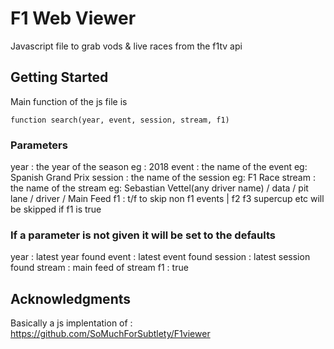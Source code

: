 # F1 Web Viewer
Javascript file to grab vods & live races from the f1tv api

## Getting Started
Main function of the js file is 
```
function search(year, event, session, stream, f1) 

```
### Parameters
year    : the year of the season eg : 2018
event   : the name of the event eg: Spanish Grand Prix
session : the name of the session eg: F1 Race
stream  : the name of the stream eg: Sebastian Vettel(any driver name) / data / pit lane / driver / Main Feed
f1      : t/f to skip non f1 events | f2 f3 supercup etc will be skipped if f1 is true
### If a parameter is not given it will be set to the defaults 
year    : latest year found 
event   : latest event found
session : latest session found
stream  : main feed of stream
f1      : true 

## Acknowledgments
Basically a js implentation of : https://github.com/SoMuchForSubtlety/F1viewer

